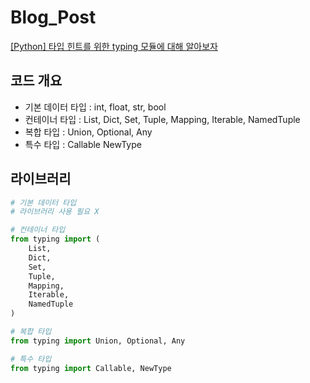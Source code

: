 # Blog_Post
[[Python] 타입 힌트를 위한 typing 모듈에 대해 알아보자](https://giliit.tistory.com/entry/Python-%ED%83%80%EC%9E%85-%ED%9E%8C%ED%8A%B8%EB%A5%BC-%EC%9C%84%ED%95%9C-typing-%EB%AA%A8%EB%93%88%EC%97%90-%EB%8C%80%ED%95%B4-%EC%95%8C%EC%95%84%EB%B3%B4%EC%9E%90)

## 코드 개요

- 기본 데이터 타입 : int, float, str, bool
- 컨테이너 타입 : List, Dict, Set, Tuple, Mapping, Iterable, NamedTuple
- 복합 타입 : Union, Optional, Any
- 특수 타입 : Callable NewType

## 라이브러리 
```python
# 기본 데이터 타입
# 라이브러리 사용 필요 X

# 컨테이너 타입
from typing import (
    List,
    Dict,
    Set,
    Tuple,
    Mapping,
    Iterable,
    NamedTuple
)

# 복합 타입
from typing import Union, Optional, Any

# 특수 타입
from typing import Callable, NewType

```